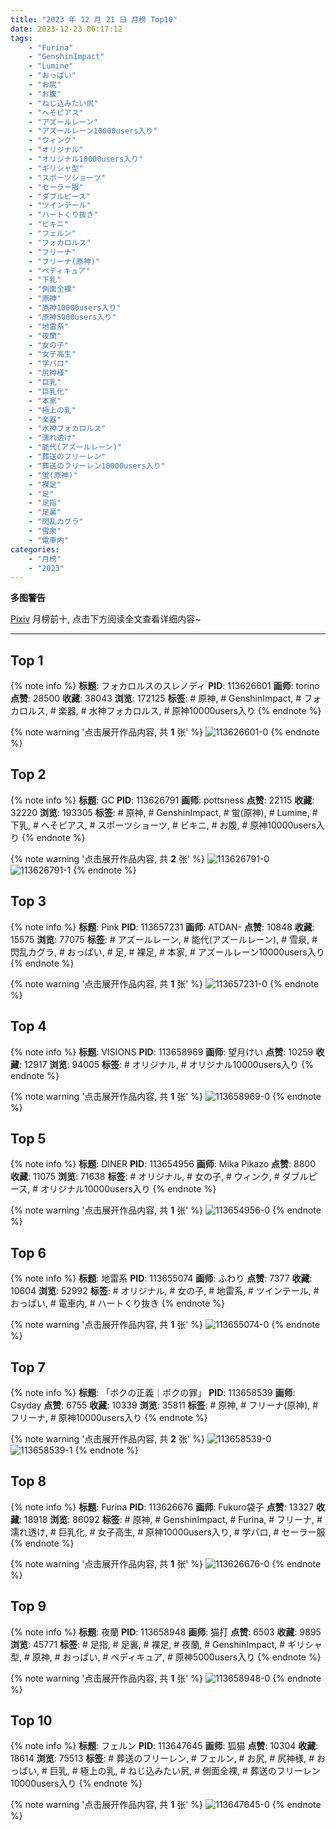 ```yaml
---
title: "2023 年 12 月 21 日 月榜 Top10"
date: 2023-12-23 06:17:12
tags:
    - "Furina"
    - "GenshinImpact"
    - "Lumine"
    - "おっぱい"
    - "お尻"
    - "お腹"
    - "ねじ込みたい尻"
    - "へそピアス"
    - "アズールレーン"
    - "アズールレーン10000users入り"
    - "ウィンク"
    - "オリジナル"
    - "オリジナル10000users入り"
    - "ギリシャ型"
    - "スポーツショーツ"
    - "セーラー服"
    - "ダブルピース"
    - "ツインテール"
    - "ハートくり抜き"
    - "ビキニ"
    - "フェルン"
    - "フォカロルス"
    - "フリーナ"
    - "フリーナ(原神)"
    - "ペディキュア"
    - "下乳"
    - "側面全裸"
    - "原神"
    - "原神10000users入り"
    - "原神5000users入り"
    - "地雷系"
    - "夜蘭"
    - "女の子"
    - "女子高生"
    - "学パロ"
    - "尻神様"
    - "巨乳"
    - "巨乳化"
    - "本家"
    - "極上の乳"
    - "楽器"
    - "水神フォカロルス"
    - "濡れ透け"
    - "能代(アズールレーン)"
    - "葬送のフリーレン"
    - "葬送のフリーレン10000users入り"
    - "蛍(原神)"
    - "裸足"
    - "足"
    - "足指"
    - "足裏"
    - "閃乱カグラ"
    - "雪泉"
    - "電車内"
categories:
    - "月榜"
    - "2023"
---
```


<i class="fa fa-triangle-exclamation"></i>**多图警告**<i class="fa fa-triangle-exclamation"></i>

[Pixiv](https://www.pixiv.net/) 月榜前十, 点击下方阅读全文查看详细内容~

<!-- more -->

---

## Top 1

{% note info %}
**标题**: フォカロルスのスレノディ
**PID**: 113626601 **画师**: torino
**点赞**: 28500 **收藏**: 38043 **浏览**: 172125
**标签**: # 原神, # GenshinImpact, # フォカロルス, # 楽器, # 水神フォカロルス, # 原神10000users入り
{% endnote %}

{% note warning '点击展开作品内容, 共 **1** 张' %}
![113626601-0](https://i.pixiv.re/img-original/img/2023/11/23/00/00/17/113626601_p0.jpg)
{% endnote %}

## Top 2

{% note info %}
**标题**: GC
**PID**: 113626791 **画师**: pottsness
**点赞**: 22115 **收藏**: 32220 **浏览**: 193305
**标签**: # 原神, # GenshinImpact, # 蛍(原神), # Lumine, # 下乳, # へそピアス, # スポーツショーツ, # ビキニ, # お腹, # 原神10000users入り
{% endnote %}

{% note warning '点击展开作品内容, 共 **2** 张' %}
![113626791-0](https://i.pixiv.re/img-original/img/2023/11/23/00/01/14/113626791_p0.jpg)
![113626791-1](https://i.pixiv.re/img-original/img/2023/11/23/00/01/14/113626791_p1.jpg)
{% endnote %}

## Top 3

{% note info %}
**标题**: Pink
**PID**: 113657231 **画师**: ATDAN-
**点赞**: 10848 **收藏**: 15575 **浏览**: 77075
**标签**: # アズールレーン, # 能代(アズールレーン), # 雪泉, # 閃乱カグラ, # おっぱい, # 足, # 裸足, # 本家, # アズールレーン10000users入り
{% endnote %}

{% note warning '点击展开作品内容, 共 **1** 张' %}
![113657231-0](https://i.pixiv.re/img-original/img/2023/11/24/01/29/33/113657231_p0.jpg)
{% endnote %}

## Top 4

{% note info %}
**标题**: VISIONS
**PID**: 113658969 **画师**: 望月けい
**点赞**: 10259 **收藏**: 12917 **浏览**: 94005
**标签**: # オリジナル, # オリジナル10000users入り
{% endnote %}

{% note warning '点击展开作品内容, 共 **1** 张' %}
![113658969-0](https://i.pixiv.re/img-original/img/2023/11/24/02/40/36/113658969_p0.png)
{% endnote %}

## Top 5

{% note info %}
**标题**: DINER
**PID**: 113654956 **画师**: Mika Pikazo
**点赞**: 8800 **收藏**: 11075 **浏览**: 71638
**标签**: # オリジナル, # 女の子, # ウィンク, # ダブルピース, # オリジナル10000users入り
{% endnote %}

{% note warning '点击展开作品内容, 共 **1** 张' %}
![113654956-0](https://i.pixiv.re/img-original/img/2023/11/24/00/00/02/113654956_p0.png)
{% endnote %}

## Top 6

{% note info %}
**标题**: 地雷系
**PID**: 113655074 **画师**: ふわり
**点赞**: 7377 **收藏**: 10604 **浏览**: 52992
**标签**: # オリジナル, # 女の子, # 地雷系, # ツインテール, # おっぱい, # 電車内, # ハートくり抜き
{% endnote %}

{% note warning '点击展开作品内容, 共 **1** 张' %}
![113655074-0](https://i.pixiv.re/img-original/img/2023/11/24/00/29/20/113655074_p0.png)
{% endnote %}

## Top 7

{% note info %}
**标题**: 「ボクの正義｜ボクの罪」
**PID**: 113658539 **画师**: Csyday
**点赞**: 6755 **收藏**: 10339 **浏览**: 35811
**标签**: # 原神, # フリーナ(原神), # フリーナ, # 原神10000users入り
{% endnote %}

{% note warning '点击展开作品内容, 共 **2** 张' %}
![113658539-0](https://i.pixiv.re/img-original/img/2023/11/24/02/11/37/113658539_p0.png)
![113658539-1](https://i.pixiv.re/img-original/img/2023/11/24/02/11/37/113658539_p1.png)
{% endnote %}

## Top 8

{% note info %}
**标题**: Furina
**PID**: 113626676 **画师**: Fukuro袋子
**点赞**: 13327 **收藏**: 18918 **浏览**: 86092
**标签**: # 原神, # GenshinImpact, # Furina, # フリーナ, # 濡れ透け, # 巨乳化, # 女子高生, # 原神10000users入り, # 学パロ, # セーラー服
{% endnote %}

{% note warning '点击展开作品内容, 共 **1** 张' %}
![113626676-0](https://i.pixiv.re/img-original/img/2023/11/23/00/00/34/113626676_p0.jpg)
{% endnote %}

## Top 9

{% note info %}
**标题**: 夜蘭
**PID**: 113658948 **画师**: 猫打
**点赞**: 6503 **收藏**: 9895 **浏览**: 45771
**标签**: # 足指, # 足裏, # 裸足, # 夜蘭, # GenshinImpact, # ギリシャ型, # 原神, # おっぱい, # ペディキュア, # 原神5000users入り
{% endnote %}

{% note warning '点击展开作品内容, 共 **1** 张' %}
![113658948-0](https://i.pixiv.re/img-original/img/2023/11/24/02/39/02/113658948_p0.jpg)
{% endnote %}

## Top 10

{% note info %}
**标题**: フェルン
**PID**: 113647645 **画师**: 狐猫
**点赞**: 10304 **收藏**: 18614 **浏览**: 75513
**标签**: # 葬送のフリーレン, # フェルン, # お尻, # 尻神様, # おっぱい, # 巨乳, # 極上の乳, # ねじ込みたい尻, # 側面全裸, # 葬送のフリーレン10000users入り
{% endnote %}

{% note warning '点击展开作品内容, 共 **1** 张' %}
![113647645-0](https://i.pixiv.re/img-original/img/2023/11/23/20/00/12/113647645_p0.jpg)
{% endnote %}
